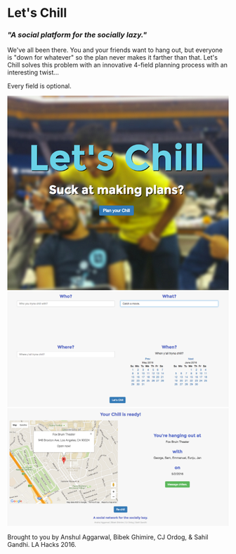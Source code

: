 # Let's Chill
### _"A social platform for the socially lazy."_

We've all been there. You and your friends want to hang out, but everyone is "down for whatever" so the plan never makes it farther than that. Let's Chill solves this problem with an innovative 4-field planning process with an interesting twist...

Every field is optional.

<img src="./images/letschill1.png" width="800" />
<img src="./images/letschill2.png" width="800" />
<img src="./images/letschill3.png" width="800" />

Brought to you by Anshul Aggarwal, Bibek Ghimire, CJ Ordog, & Sahil Gandhi.
LA Hacks 2016.
